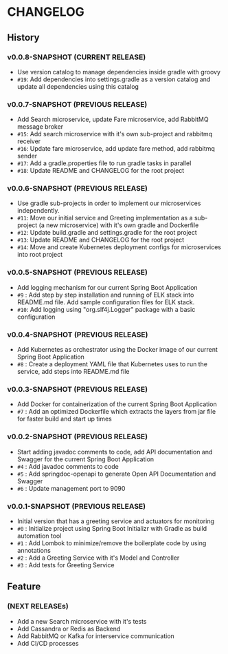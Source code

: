# CHANGELOG

## History
### v0.0.8-SNAPSHOT (CURRENT RELEASE)

* Use version catalog to manage dependencies inside gradle with groovy
* `#19`: Add dependencies into settings.gradle as a version catalog and update all dependencies using this catalog

### v0.0.7-SNAPSHOT (PREVIOUS RELEASE)

* Add Search microservice, update Fare microservice, add RabbitMQ message broker
* `#15`: Add search microservice with it's own sub-project and rabbitmq receiver
* `#16`: Update fare microservice, add update fare method, add rabbitmq sender
* `#17`: Add a gradle.properties file to run gradle tasks in parallel
* `#18`: Update README and CHANGELOG for the root project

### v0.0.6-SNAPSHOT (PREVIOUS RELEASE)

* Use gradle sub-projects in order to implement our microservices independently. 
* `#11`: Move our initial service and Greeting implementation as a sub-project (a new microservice) with it's own gradle and Dockerfile
* `#12`: Update build.gradle and settings.gradle for the root project
* `#13`: Update README and CHANGELOG for the root project
* `#14`: Move and create Kubernetes deployment configs for microservices into root project

### v0.0.5-SNAPSHOT (PREVIOUS RELEASE)

* Add logging mechanism for our current Spring Boot Application 
* `#9` : Add step by step installation and running of ELK stack into README.md file. Add sample configuration files for ELK stack.
* `#10`: Add logging using "org.slf4j.Logger" package with a basic configuration

### v0.0.4-SNAPSHOT (PREVIOUS RELEASE)

* Add Kubernetes as orchestrator using the Docker image of our current Spring Boot Application
* `#8` : Create a deployment YAML file that Kubernetes uses to run the service, add steps into README.md file

### v0.0.3-SNAPSHOT (PREVIOUS RELEASE)

* Add Docker for containerization of the current Spring Boot Application
* `#7` : Add an optimized Dockerfile which extracts the layers from jar file for faster build and start up times

### v0.0.2-SNAPSHOT (PREVIOUS RELEASE)

* Start adding javadoc comments to code, add API documentation and Swagger for the current Spring Boot Application
* `#4` : Add javadoc comments to code
* `#5` : Add springdoc-openapi to generate Open API Documentation and Swagger
* `#6` : Update management port to 9090

### v0.0.1-SNAPSHOT (PREVIOUS RELEASE)

* Initial version that has a greeting service and actuators for monitoring
* `#0` : Initialize project using Spring Boot Initializr with Gradle as build automation tool
* `#1` : Add Lombok to minimize/remove the boilerplate code by using annotations
* `#2` : Add a Greeting Service with it's Model and Controller
* `#3` : Add tests for Greeting Service

## Feature

### (NEXT RELEASEs)

* Add a new Search microservice with it's tests
* Add Cassandra or Redis as Backend
* Add RabbitMQ or Kafka for interservice communication
* Add CI/CD processes
